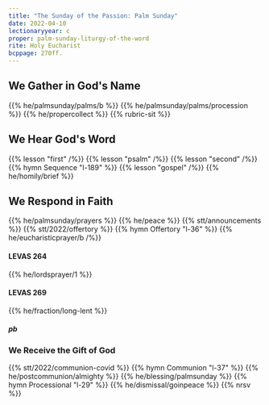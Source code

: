```yaml
---
title: "The Sunday of the Passion: Palm Sunday"
date: 2022-04-10
lectionaryyear: c
proper: palm-sunday-liturgy-of-the-word
rite: Holy Eucharist
bcppage: 270ff.
---
```


## We Gather in God's Name
{{% he/palmsunday/palms/b %}}
{{% he/palmsunday/palms/procession %}}
{{% he/propercollect %}}
{{% rubric-sit %}}

## We Hear God's Word
{{% lesson "first" /%}}
{{% lesson "psalm" /%}}
{{% lesson "second" /%}}
{{% hymn Sequence "l-189" %}}
{{% lesson "gospel" /%}}
{{% he/homily/brief %}}

## We Respond in Faith
{{% he/palmsunday/prayers %}}
{{% he/peace %}}
{{% stt/announcements %}}
{{% stt/2022/offertory %}}
{{% hymn Offertory "l-36" %}}
{{% he/eucharisticprayer/b /%}}

#### LEVAS 264
{{% he/lordsprayer/1 %}}

#### LEVAS 269
{{% he/fraction/long-lent %}}

##### pb
### We Receive the Gift of God
{{% stt/2022/communion-covid %}}
{{% hymn Communion "l-37" %}}
{{% he/postcommunion/almighty %}}
{{% he/blessing/palmsunday %}}
{{% hymn Processional "l-29" %}}
{{% he/dismissal/goinpeace %}}
{{% nrsv %}}

